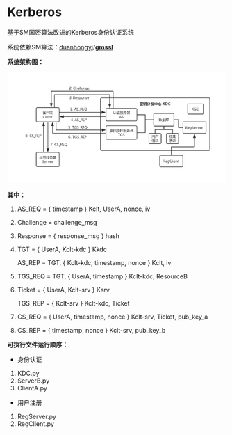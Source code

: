 # Kerberos
基于SM国密算法改进的Kerberos身份认证系统

系统依赖SM算法：[duanhongyi](https://github.com/duanhongyi)/[**gmssl**](https://github.com/duanhongyi/gmssl)

**系统架构图：**

![pic](https://github.com/eW1z4rd/Kerberos/blob/master/pic/pic.png)

**其中：**

1. AS_REQ = { timestamp } Kclt, UserA, nonce, iv

2. Challenge = challenge_msg

3. Response = { response_msg } hash

4. TGT = { UserA, Kclt-kdc } Kkdc

   AS_REP = TGT, { Kclt-kdc, timestamp, nonce } Kclt, iv

5. TGS_REQ = TGT, { UserA, timestamp } Kclt-kdc, ResourceB

6. Ticket = { UserA, Kclt-srv } Ksrv

   TGS_REP = { Kclt-srv } Kclt-kdc, Ticket

7. CS_REQ = { UserA, timestamp, nonce } Kclt-srv, Ticket, pub_key_a

8. CS_REP = { timestamp, nonce } Kclt-srv, pub_key_b

**可执行文件运行顺序：**
- 身份认证
1. KDC.py
2. ServerB.py
3. ClientA.py
- 用户注册
1. RegServer.py
2. RegClient.py
